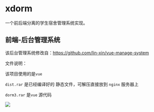 # xdorm
一个前后端分离的学生宿舍管理系统实现。
## 前端-后台管理系统
该后台管理系统修改自：https://github.com/lin-xin/vue-manage-system

文件说明：

该项目使用的是`vue` 

`dist.rar` 是已经编译好的 静态文件，可解压直接放到 `nginx` 服务器上

`dorm3.rar` 是`vue` 源代码 

![](https://raw.githubusercontent.com/ziranx/tuchuang/master/img/20190624161229.png)